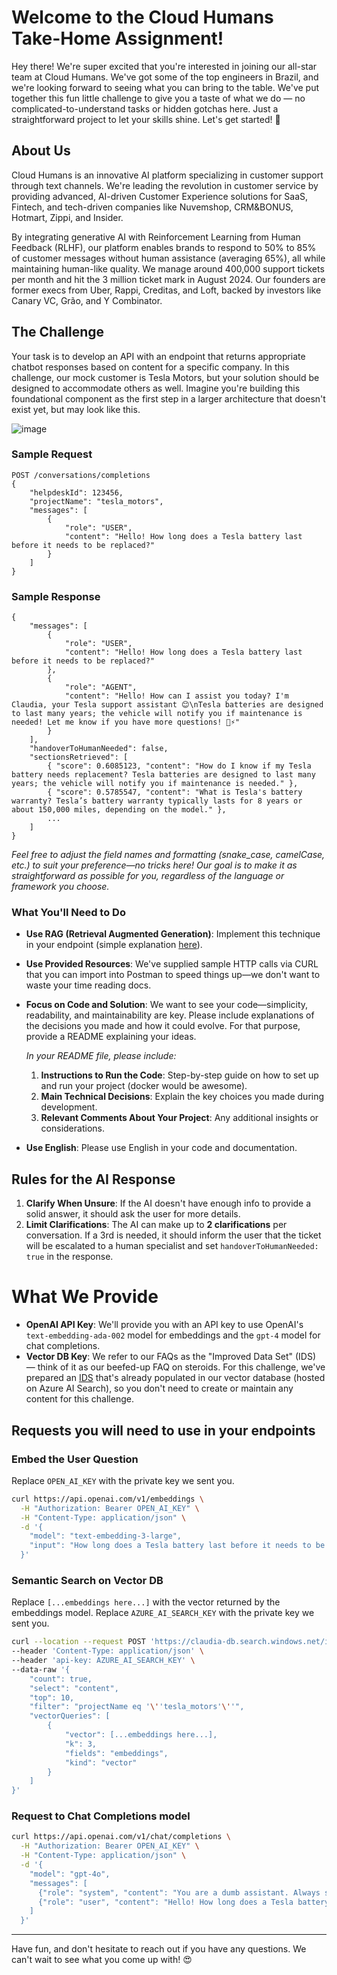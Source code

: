 # Welcome to the Cloud Humans Take-Home Assignment!

Hey there! We're super excited that you're interested in joining our all-star team at Cloud Humans. We've got some of the top engineers in Brazil, and we're looking forward to seeing what you can bring to the table. We've put together this fun little challenge to give you a taste of what we do — no complicated-to-understand tasks or hidden gotchas here. Just a straightforward project to let your skills shine. Let's get started! 🚀

## About Us

Cloud Humans is an innovative AI platform specializing in customer support through text channels. We're leading the revolution in customer service by providing advanced, AI-driven Customer Experience solutions for SaaS, Fintech, and tech-driven companies like Nuvemshop, CRM&BONUS, Hotmart, Zippi, and Insider.

By integrating generative AI with Reinforcement Learning from Human Feedback (RLHF), our platform enables brands to respond to 50% to 85% of customer messages without human assistance (averaging 65%), all while maintaining human-like quality. We manage around 400,000 support tickets per month and hit the 3 million ticket mark in August 2024. Our founders are former execs from Uber, Rappi, Creditas, and Loft, backed by investors like Canary VC, Grão, and Y Combinator.

## The Challenge

Your task is to develop an API with an endpoint that returns appropriate chatbot responses based on content for a specific company. In this challenge, our mock customer is Tesla Motors, but your solution should be designed to accommodate others as well. Imagine you're building this foundational component as the first step in a larger architecture that doesn't exist yet, but may look like this.

![image](https://github.com/user-attachments/assets/6b2a826c-6630-4424-b08c-e295d6232770)

### Sample Request

```http
POST /conversations/completions
{
    "helpdeskId": 123456,
    "projectName": "tesla_motors",
    "messages": [
        {
            "role": "USER",
            "content": "Hello! How long does a Tesla battery last before it needs to be replaced?"
        }
    ]
}
```

### Sample Response

```http
{
    "messages": [
        {
            "role": "USER",
            "content": "Hello! How long does a Tesla battery last before it needs to be replaced?"
        },
        {
            "role": "AGENT",
            "content": "Hello! How can I assist you today? I'm Claudia, your Tesla support assistant 😊\nTesla batteries are designed to last many years; the vehicle will notify you if maintenance is needed! Let me know if you have more questions! 🚗⚡"
        }
    ],
    "handoverToHumanNeeded": false,
    "sectionsRetrieved": [
        { "score": 0.6085123, "content": "How do I know if my Tesla battery needs replacement? Tesla batteries are designed to last many years; the vehicle will notify you if maintenance is needed." },
        { "score": 0.5785547, "content": "What is Tesla's battery warranty? Tesla’s battery warranty typically lasts for 8 years or about 150,000 miles, depending on the model." },
        ...
    ]    
}
```

*Feel free to adjust the field names and formatting (snake_case, camelCase, etc.) to suit your preference—no tricks here! Our goal is to make it as straightforward as possible for you, regardless of the language or framework you choose.*


### What You'll Need to Do

- **Use RAG (Retrieval Augmented Generation)**: Implement this technique in your endpoint (simple explanation [here](https://lucvandonkersgoed.com/2023/12/11/retrieval-augmented-generation-rag-simply-explained/)).
- **Use Provided Resources**: We've supplied sample HTTP calls via CURL that you can import into Postman to speed things up—we don't want to waste your time reading docs.
- **Focus on Code and Solution**: We want to see your code—simplicity, readability, and maintainability are key. Please include explanations of the decisions you made and how it could evolve. For that purpose, provide a README explaining your ideas. 

  *In your README file, please include:*

  1. **Instructions to Run the Code**: Step-by-step guide on how to set up and run your project (docker would be awesome).
  2. **Main Technical Decisions**: Explain the key choices you made during development.
  3. **Relevant Comments About Your Project**: Any additional insights or considerations.

- **Use English**: Please use English in your code and documentation.

## Rules for the AI Response

1. **Clarify When Unsure**: If the AI doesn't have enough info to provide a solid answer, it should ask the user for more details.
2. **Limit Clarifications**: The AI can make up to **2 clarifications** per conversation. If a 3rd is needed, it should inform the user that the ticket will be escalated to a human specialist and set `handoverToHumanNeeded: true` in the response.

# What We Provide

- **OpenAI API Key**: We'll provide you with an API key to use OpenAI's `text-embedding-ada-002` model for embeddings and the `gpt-4` model for chat completions.
- **Vector DB Key**: We refer to our FAQs as the "Improved Data Set" (IDS) — think of it as our beefed-up FAQ on steroids. For this challenge, we've prepared an [IDS](https://docs.google.com/spreadsheets/d/1SbLV3OA6m3dYery6AqgPruxYTjEZ5TJlrtxK7bn8pEA/edit?usp=sharing) that's already populated in our vector database (hosted on Azure AI Search), so you don't need to create or maintain any content for this challenge.
  
## Requests you will need to use in your endpoints

### Embed the User Question

Replace `OPEN_AI_KEY` with the private key we sent you.

```bash
curl https://api.openai.com/v1/embeddings \
  -H "Authorization: Bearer OPEN_AI_KEY" \
  -H "Content-Type: application/json" \
  -d '{
    "model": "text-embedding-3-large",
    "input": "How long does a Tesla battery last before it needs to be replaced?"
  }'
```

### Semantic Search on Vector DB

Replace `[...embeddings here...]` with the vector returned by the embeddings model. Replace `AZURE_AI_SEARCH_KEY` with the private key we sent you.

```bash
curl --location --request POST 'https://claudia-db.search.windows.net/indexes/claudia-ids-index-large/docs/search?api-version=2023-11-01' \
--header 'Content-Type: application/json' \
--header 'api-key: AZURE_AI_SEARCH_KEY' \
--data-raw '{
    "count": true,
    "select": "content",
    "top": 10,
    "filter": "projectName eq '\''tesla_motors'\''",
    "vectorQueries": [
        {
            "vector": [...embeddings here...],
            "k": 3,
            "fields": "embeddings",
            "kind": "vector"
        }
    ]
}'
```

### Request to Chat Completions model

```bash
curl https://api.openai.com/v1/chat/completions \
  -H "Authorization: Bearer OPEN_AI_KEY" \
  -H "Content-Type: application/json" \
  -d '{
    "model": "gpt-4o",
    "messages": [
      {"role": "system", "content": "You are a dumb assistant. Always say \"Hello!\" and nothing more"},
      {"role": "user", "content": "Hello! How long does a Tesla battery last before it needs to be replaced?"}
    ]
  }'
```

---

Have fun, and don't hesitate to reach out if you have any questions. We can't wait to see what you come up with! 😍
